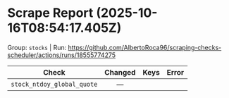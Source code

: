 # Scrape Report (2025-10-16T08:54:17.405Z)

Group: `stocks`  |  Run: https://github.com/AlbertoRoca96/scraping-checks-scheduler/actions/runs/18555774275

| Check | Changed | Keys | Error |
|---|:---:|:--|:--|
| `stock_ntdoy_global_quote` | — |  |  |
